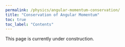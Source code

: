 ```yaml
---
permalink: /physics/angular-momentum-conservation/
title: "Conservation of Angular Momentum"
toc: true
toc_label: "Contents"
---
```


This page is currently under construction.